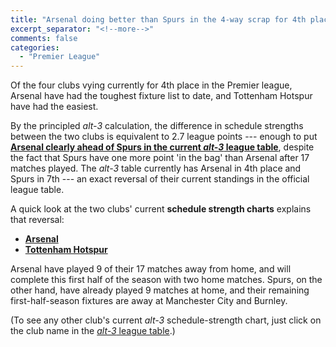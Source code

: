 ```yaml
---
title: "Arsenal doing better than Spurs in the 4-way scrap for 4th place"
excerpt_separator: "<!--more-->"
comments: false
categories: 
  - "Premier League"
---
```


Of the four clubs vying currently for 4th place in the Premier league,
Arsenal have had the toughest fixture list to date, and Tottenham
Hotspur have had the easiest. 

By the principled *alt-3* calculation,
the difference in schedule strengths between the two clubs is
equivalent to 2.7 league points --- enough to put [**Arsenal clearly
ahead of Spurs in the current 
_alt-3_ league table**](/leagues/england-premier-league), despite 
the fact that Spurs have one more point 'in the bag' than Arsenal
after 17 matches played.  The *alt-3* table currently has Arsenal
in 4th place and Spurs in 7th --- an exact reversal of their current 
standings in the official league table.

<!-- <center>
<img width="80%" src="/assets/images/2017-12-14-Ars-Tot.png"><br>
(A snapshot of the top of the *alt-3* Premier League table as at 
2017-12-14.)
</center><br> -->
A quick look at the two clubs' current **schedule strength charts**
explains that reversal:
- [**Arsenal**](/leagues/england-premier-league/schedule-strength-Ars)
- [**Tottenham Hotspur**](/leagues/england-premier-league/schedule-strength-Tot) 

Arsenal have played 9 of their 17 matches away from home, and will
complete this first half of the season with two home matches.  Spurs,
on the other hand, have already played 9 matches at home, and their
remaining first-half-season fixtures are away at Manchester City
and Burnley.

(To see any other club's current *alt-3* 
schedule-strength chart, just click on the club name in
the [*alt-3* league table](/leagues/england-premier-league).)
















